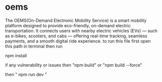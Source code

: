 # oems
The OEMS(On-Demand Electronic Mobility Service) is a smart mobility platform designed to provide eco-friendly, on-demand electric transportation.
It connects users with nearby electric vehicles (EVs) — such as e-bikes, scooters, and cabs — offering real-time tracking, seamless payments, and a smooth digital ride experience.
to run this file first open this path in terminal then run

npm install

if any vulnerability or issues then "npm build" or "npm build --force"

then " npm run dev "
